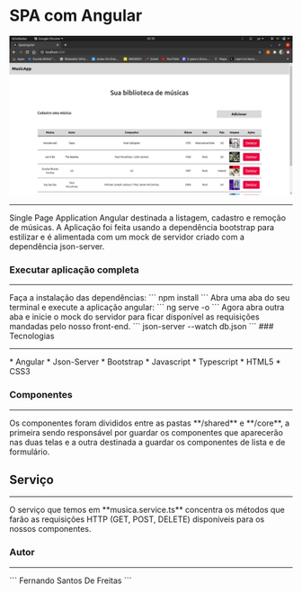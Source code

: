 # SPA com Angular
<img src="screen.png"/>
<hr>
Single Page Application Angular destinada a listagem, cadastro e remoção de músicas. A Aplicação foi feita usando a dependência bootstrap para estilizar e é alimentada com um mock de servidor criado com a dependência json-server.

### Executar aplicação completa
<hr>
Faça a instalação das dependências:
```
	npm install
```
Abra uma aba do seu terminal e execute a aplicação angular:
```
	ng serve -o
```
Agora abra outra aba e inicie o mock do servidor para ficar disponível as requisições mandadas pelo nosso front-end.
```
	json-server --watch db.json
```
### Tecnologias
<hr>
* Angular
* Json-Server
* Bootstrap
* Javascript
* Typescript
* HTML5
* CSS3

### Componentes
<hr>
Os componentes foram divididos entre as pastas **/shared** e **/core**, a primeira sendo responsável por guardar os componentes que aparecerão nas duas telas e a outra destinada a guardar os componentes de lista e de formulário.

## Serviço
<hr>
O serviço que temos em **musica.service.ts** concentra os métodos que farão as requisições HTTP (GET, POST, DELETE) disponíveis para os nossos componentes.

### Autor
<hr>
```
	Fernando Santos De Freitas
```


